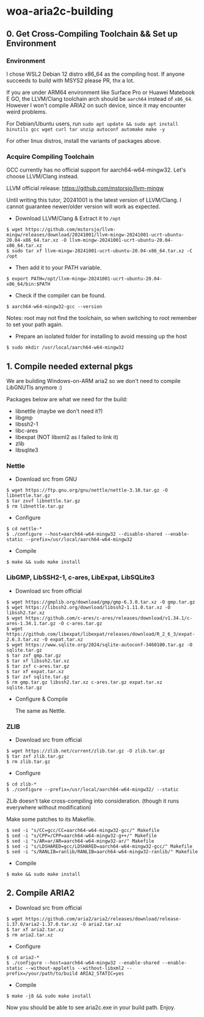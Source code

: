 # woa-aria2c-building

## 0. Get Cross-Compiling Toolchain && Set up Environment ##

### Environment ###

I chose WSL2 Debian 12 distro x86_64 as the compiling host. If anyone succeeds to build with MSYS2 please PR, thx a lot.

If you are under ARM64 environment like Surface Pro or Huawei Matebook E GO, the LLVM/Clang toolchain arch should be ```aarch64``` instead of ```x86_64```. However I won't compile ARIA2 on such device, since it may encounter weird problems.

For Debian/Ubuntu users, run ``` sudo apt update && sudo apt install binutils gcc wget curl tar unzip autoconf automake make -y ```

For other linux distros, install the variants of packages above.

### Acquire Compiling Toolchain ###

GCC currently has no official support for aarch64-w64-mingw32. Let's choose LLVM/Clang instead.

LLVM official release: https://github.com/mstorsjo/llvm-mingw

Until writing this tutor, 20241001 is the latest version of LLVM/Clang. I cannot guarantee newer/older version will work as expected.

* Download LLVM/Clang & Extract it to ``` /opt ```

```
$ wget https://github.com/mstorsjo/llvm-mingw/releases/download/20241001/llvm-mingw-20241001-ucrt-ubuntu-20.04-x86_64.tar.xz -O llvm-mingw-20241001-ucrt-ubuntu-20.04-x86_64.tar.xz
$ sudo tar xf llvm-mingw-20241001-ucrt-ubuntu-20.04-x86_64.tar.xz -C /opt 
```

* Then add it to your PATH variable.

```
$ export PATH=/opt/llvm-mingw-20241001-ucrt-ubuntu-20.04-x86_64/bin:$PATH
```

* Check if the compiler can be found.

```
$ aarch64-w64-mingw32-gcc --version
```

Notes: root may not find the toolchain, so when switching to root remember to set your path again.

* Prepare an isolated folder for installing to avoid messing up the host

```
$ sudo mkdir /usr/local/aarch64-w64-mingw32
```

## 1. Compile needed external pkgs ##

We are building Windows-on-ARM aria2 so we don't need to compile LibGNUTls anymore :)

Packages below are what we need for the build:

* libnettle (maybe we don't need it?)
* libgmp
* libssh2-1
* libc-ares
* libexpat (NOT libxml2 as I failed to link it)
* zlib
* libsqlite3
  
### Nettle ###

* Download src from GNU

```
$ wget https://ftp.gnu.org/gnu/nettle/nettle-3.10.tar.gz -O libnettle.tar.gz
$ tar zxvf libnettle.tar.gz
$ rm libnettle.tar.gz
```

* Configure

```
$ cd nettle-*
$ ./configure --host=aarch64-w64-mingw32 --disable-shared --enable-static --prefix=/usr/local/aarch64-w64-mingw32
```

* Compile

```
$ make && sudo make install
```

###  LibGMP, LibSSH2-1, c-ares, LibExpat, LibSQLite3 ###

* Download src from official

```
$ wget https://gmplib.org/download/gmp/gmp-6.3.0.tar.xz -O gmp.tar.gz
$ wget https://libssh2.org/download/libssh2-1.11.0.tar.xz -O libssh2.tar.xz
$ wget https://github.com/c-ares/c-ares/releases/download/v1.34.1/c-ares-1.34.1.tar.gz -O c-ares.tar.gz
$ wget https://github.com/libexpat/libexpat/releases/download/R_2_6_3/expat-2.6.3.tar.xz -O expat.tar.xz
$ wget https://www.sqlite.org/2024/sqlite-autoconf-3460100.tar.gz -O sqlite.tar.gz
$ tar zxf gmp.tar.gz
$ tar xf libssh2.tar.xz
$ tar zxf c-ares.tar.gz
$ tar xf expat.tar.xz
$ tar zxf sqlite.tar.gz
$ rm gmp.tar.gz libssh2.tar.xz c-ares.tar.gz expat.tar.xz sqlite.tar.gz
```

* Configure & Compile

  The same as Nettle.

### ZLIB ###

* Download src from official

```
$ wget https://zlib.net/current/zlib.tar.gz -O zlib.tar.gz
$ tar zxf zlib.tar.gz
$ rm zlib.tar.gz
```

* Configure

```
$ cd zlib-*
$ ./configure --prefix=/usr/local/aarch64-w64-mingw32/ --static
```

  ZLib doesn't take cross-compiling into consideration. (though it runs everywhere without modification)

  Make some patches to its Makefile.

```
$ sed -i "s/CC=gcc/CC=aarch64-w64-mingw32-gcc/" Makefile
$ sed -i "s/CPP=/CPP=aarch64-w64-mingw32-g++/" Makefile
$ sed -i "s/AR=ar/AR=aarch64-w64-mingw32-ar/" Makefile
$ sed -i "s/LDSHARED=gcc/LDSHARED=aarch64-w64-mingw32-gcc/" Makefile
$ sed -i "s/RANLIB=ranlib/RANLIB=aarch64-w64-mingw32-ranlib/" Makefile
```

* Compile

```
$ make && sudo make install
```

## 2. Compile ARIA2 ##

* Download src from official

```
$ wget https://github.com/aria2/aria2/releases/download/release-1.37.0/aria2-1.37.0.tar.xz -O aria2.tar.xz
$ tar xf aria2.tar.xz
$ rm aria2.tar.xz
```

* Configure

```
$ cd aria2-*
$ ./configure --host=aarch64-w64-mingw32 --enable-shared --enable-static --without-appletls --without-libxml2 --prefix=/your/path/to/build ARIA2_STATIC=yes
```

* Compile

```
$ make -j8 && sudo make install
```

Now you should be able to see aria2c.exe in your build path. Enjoy.

